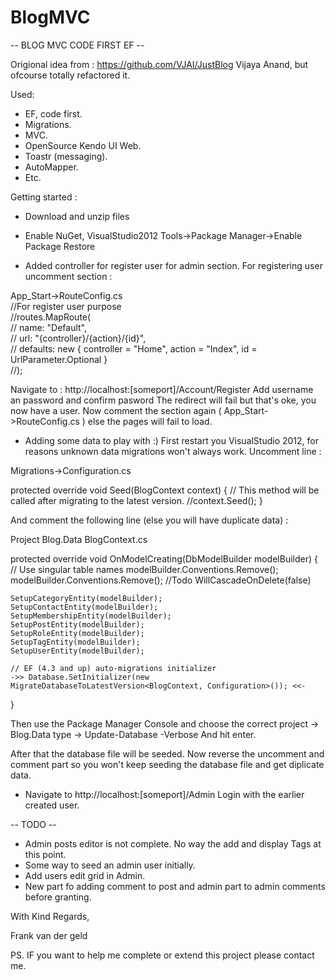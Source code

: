 BlogMVC
=======

-- BLOG MVC CODE FIRST EF --

Origional idea from : https://github.com/VJAI/JustBlog
Vijaya Anand, but ofcourse totally refactored it.

Used:

- EF, code first.
- Migrations.
- MVC.
- OpenSource Kendo UI Web.
- Toastr (messaging).
- AutoMapper.
- Etc.

Getting started :

- Download and unzip files

- Enable NuGet, VisualStudio2012 Tools->Package Manager->Enable Package Restore

- Added controller for register user for admin section.
For registering user uncomment section : 

App_Start->RouteConfig.cs       
//For register user purpose     
//routes.MapRoute(      
//    name: "Default",  
//    url: "{controller}/{action}/{id}",        
//    defaults: new { controller = "Home", action = "Index", id = UrlParameter.Optional }       
//);    

Navigate to : http://localhost:[someport]/Account/Register
Add username an password and confirm pasword
The redirect will fail but that's oke, you now have a user.
Now comment the section again ( App_Start->RouteConfig.cs ) else the pages will fail to load.

- Adding some data to play with :)
First restart you VisualStudio 2012, for reasons unknown data migrations won't always work.
Uncomment line :

Migrations->Configuration.cs

protected override void Seed(BlogContext context)
{
  //  This method will be called after migrating to the latest version.
	//context.Seed();
}

And comment the following line (else you will have duplicate data) :

Project Blog.Data BlogContext.cs

protected override void OnModelCreating(DbModelBuilder modelBuilder)
{
	// Use singular table names
	modelBuilder.Conventions.Remove<PluralizingTableNameConvention>();
	modelBuilder.Conventions.Remove<ManyToManyCascadeDeleteConvention>(); //Todo WillCascadeOnDelete(false)

	SetupCategoryEntity(modelBuilder);
	SetupContactEntity(modelBuilder);
	SetupMembershipEntity(modelBuilder);
	SetupPostEntity(modelBuilder);
	SetupRoleEntity(modelBuilder);
	SetupTagEntity(modelBuilder);
	SetupUserEntity(modelBuilder);

	// EF (4.3 and up) auto-migrations initializer
	->> Database.SetInitializer(new MigrateDatabaseToLatestVersion<BlogContext, Configuration>()); <<-
}

Then use the Package Manager Console and choose the correct project -> Blog.Data
type -> Update-Database -Verbose
And hit enter.

After that the database file will be seeded.
Now reverse the uncomment and comment part so you won't keep seeding the database file and get diplicate data.

- Navigate to http://localhost:[someport]/Admin
Login with the earlier created user.

-- TODO --
- Admin posts editor is not complete. No way the add and display Tags at this point.
- Some way to seed an admin user initially.
- Add users edit grid in Admin.
- New part fo adding comment to post and admin part to admin comments before granting.


With Kind Regards,

Frank van der geld

PS. IF you want to help me complete or extend this project please contact me.
